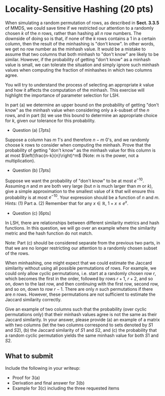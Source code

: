 # Locality-Sensitive Hashing (20 pts)

When simulating a random permutation of rows, as described in **Sect. 3.3.5** of MMDS, we could save time if we restricted our attention to a randomly chosen $k$ of the $n$ rows, rather than hashing all $n$ row numbers.  The downside of doing so is that, if none of the $k$ rows contains a $1$ in a certain column, then the result of the minhashing is "don't know". In other words, we get no row number as the minhash value.  It would be a mistake to assume that two columns that both minhash to "don't know" are likely to be similar.  However, if the probability of getting "don't know" as a minhash value is small, we can tolerate the situation and simply ignore such minhash values when computing the fraction of minhashes in which two columns agree. 

You will try to understand the process of selecting an appropriate $k$ value and how it affects the computation of the minhash. This exercise will highlight the importance of parameter selection for LSH.

In part (a) we determine an upper bound on the probability of getting "don't know" as the minhash value when considering only a $k$-subset of the $n$ rows, and in part (b) we use this bound to determine an appropriate choice for $k$, given our tolerance for this probability.


* Question (a) [7pts]

Suppose a column has $m$ 1's and therefore $n-m$ 0's, and we randomly choose k rows to consider when computing the minhash.  Prove that the probability of getting "don't know" as the minhash value for this column is at most $\left(\frac{n-k}{n}\right)^m$ (Note: m is the power, not a multiplication).

* Question (b) [7pts]

Suppose we want the probability of "don't know" to be at most $e^{-10}$.  Assuming $n$ and $m$ are both very large (but $n$ is much larger than $m$ or $k$), give a simple approximation to the smallest value of $k$ that will ensure this probability is at most $e^{-10}$. Your expression should be a function of $n$ and $m$. Hints: (1) Part a. (2) Remember that for any $x \in \mathbb{R}$, $1 + x \le e^x$.

* Question (c) [6pts]

In LSH, there are relationships between different similarity metrics and hash functions. In this question, we will go over an example where the similarity metric and the hash function do not match.

Note: Part (c) should be considered separate from the previous two parts, in that we are no longer restricting our attention to a randomly chosen subset of the rows.

When minhashing, one might expect that we could estimate the Jaccard similarity without using all possible permutations of rows. For example, we could only allow cyclic permutations, i.e. start at a randomly chosen row $r$, which becomes the first in the order, followed by rows $r + 1$, $r + 2$, and so on, down to the last row, and then continuing with the first row, second row, and so on, down to row $r - 1$. There are only $n$ such permutations if there are $n$ rows. However, these permutations are not sufficient to estimate the Jaccard similarity correctly.

Give an example of two columns such that the probability (over cyclic permutations only) that their minhash values agree is not the same as their Jaccard similarity. In your answer, please provide (a) an example of a matrix with two columns (let the two columns correspond to sets denoted by $S1$ and $S2$), (b) the Jaccard similarity of $S1$ and $S2$, and (c) the probability that a random cyclic permutation yields the same minhash value for both $S1$ and $S2$.

## What to submit

Include the following in your writeup:

- Proof for 3(a)
- Derivation and final answer for 3(b)
- Example for 3(c) including the three requested items